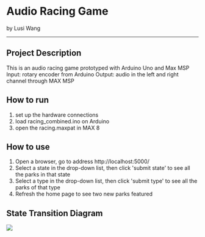 # Audio Racing Game

by Lusi Wang

---

## Project Description

This is an audio racing game prototyped with Arduino Uno and Max MSP
Input: rotary encoder from Arduino
Output: audio in the left and right channel through MAX MSP

## How to run

1. set up the hardware connections  
2. load racing_combined.ino on Arduino
2. open the racing.maxpat in MAX 8

## How to use

1. Open a browser, go to address http://localhost:5000/
2. Select a state in the drop-down list, then click 'submit state' to see all the parks in that state
3. Select a type in the drop-down list, then click 'submit type' to see all the parks of that type
4. Refresh the home page to see two new parks featured

## State Transition Diagram
![](image/11132018_diagram.png)

